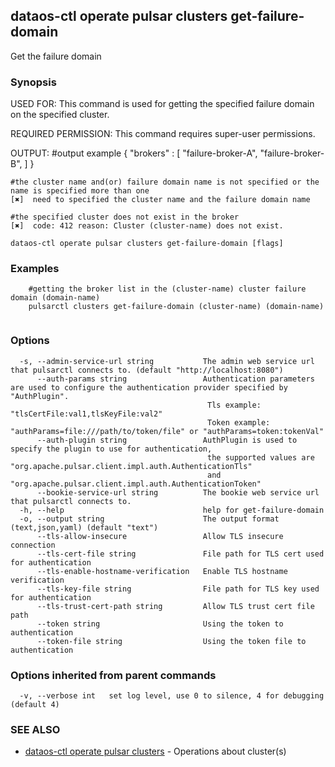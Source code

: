 ## dataos-ctl operate pulsar clusters get-failure-domain

Get the failure domain

### Synopsis

USED FOR:
    This command is used for getting the specified failure domain on the specified cluster.

REQUIRED PERMISSION:
    This command requires super-user permissions.

OUTPUT:
    #output example
    {
      "brokers" : [
        "failure-broker-A",
        "failure-broker-B",
      ]
    }

    #the cluster name and(or) failure domain name is not specified or the name is specified more than one
    [✖]  need to specified the cluster name and the failure domain name

    #the specified cluster does not exist in the broker
    [✖]  code: 412 reason: Cluster (cluster-name) does not exist.



```
dataos-ctl operate pulsar clusters get-failure-domain [flags]
```

### Examples

```
    #getting the broker list in the (cluster-name) cluster failure domain (domain-name)
    pulsarctl clusters get-failure-domain (cluster-name) (domain-name)


```

### Options

```
  -s, --admin-service-url string           The admin web service url that pulsarctl connects to. (default "http://localhost:8080")
      --auth-params string                 Authentication parameters are used to configure the authentication provider specified by "AuthPlugin".
                                            Tls example: "tlsCertFile:val1,tlsKeyFile:val2"
                                            Token example: "authParams=file:///path/to/token/file" or "authParams=token:tokenVal"
      --auth-plugin string                 AuthPlugin is used to specify the plugin to use for authentication,
                                            the supported values are "org.apache.pulsar.client.impl.auth.AuthenticationTls"
                                            and "org.apache.pulsar.client.impl.auth.AuthenticationToken"
      --bookie-service-url string          The bookie web service url that pulsarctl connects to.
  -h, --help                               help for get-failure-domain
  -o, --output string                      The output format (text,json,yaml) (default "text")
      --tls-allow-insecure                 Allow TLS insecure connection
      --tls-cert-file string               File path for TLS cert used for authentication
      --tls-enable-hostname-verification   Enable TLS hostname verification
      --tls-key-file string                File path for TLS key used for authentication
      --tls-trust-cert-path string         Allow TLS trust cert file path
      --token string                       Using the token to authentication
      --token-file string                  Using the token file to authentication
```

### Options inherited from parent commands

```
  -v, --verbose int   set log level, use 0 to silence, 4 for debugging (default 4)
```

### SEE ALSO

* [dataos-ctl operate pulsar clusters](dataos-ctl_operate_pulsar_clusters.md)	 - Operations about cluster(s)

